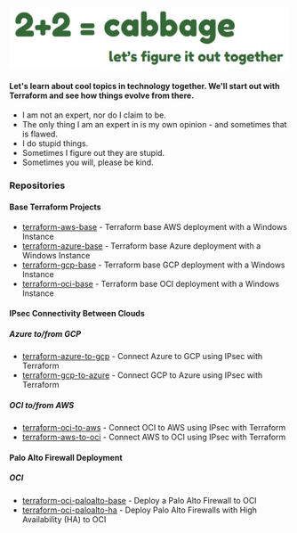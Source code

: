 <p align="center">
  <img src="images/2plus2cabbage.png" style="display: block; margin: 0; padding: 0;">
</p>

#### Let's learn about cool topics in technology together.  We'll start out with Terraform and see how things evolve from there.
- I am not an expert, nor do I claim to be.
- The only thing I am an expert in is my own opinion - and sometimes that is flawed.
- I do stupid things.
- Sometimes I figure out they are stupid.
- Sometimes you will, please be kind.

### Repositories
#### Base Terraform Projects
- [terraform-aws-base](https://github.com/2plus2cabbage/terraform-aws-base) - Terraform base AWS deployment with a Windows Instance
- [terraform-azure-base](https://github.com/2plus2cabbage/terraform-azure-base) - Terraform base Azure deployment with a Windows Instance
- [terraform-gcp-base](https://github.com/2plus2cabbage/terraform-gcp-base) - Terraform base GCP deployment with a Windows Instance
- [terraform-oci-base](https://github.com/2plus2cabbage/terraform-oci-base) - Terraform base OCI deployment with a Windows Instance

#### IPsec Connectivity Between Clouds
##### Azure to/from GCP
- [terraform-azure-to-gcp](https://github.com/2plus2cabbage/terraform-azure-to-gcp) - Connect Azure to GCP using IPsec with Terraform
- [terraform-gcp-to-azure](https://github.com/2plus2cabbage/terraform-gcp-to-azure) - Connect GCP to Azure using IPsec with Terraform
##### OCI to/from AWS
- [terraform-oci-to-aws](https://github.com/2plus2cabbage/terraform-oci-to-aws) - Connect OCI to AWS using IPsec with Terraform
- [terraform-aws-to-oci](https://github.com/2plus2cabbage/terraform-aws-to-oci) - Connect AWS to OCI using IPsec with Terraform

#### Palo Alto Firewall Deployment
##### OCI
- [terraform-oci-paloalto-base](https://github.com/2plus2cabbage/terraform-oci-paloalto-base) - Deploy a Palo Alto Firewall to OCI
- [terraform-oci-paloalto-ha](https://github.com/2plus2cabbage/terraform-oci-paloalto-ha) - Deploy Palo Alto Firewalls with High Availability (HA) to OCI